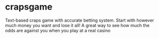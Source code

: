 # crapsgame

Text-based craps game with accurate betting system.  Start with however much money you want and lose it all! A great way to see how much the odds are against you when you play at a real casino
